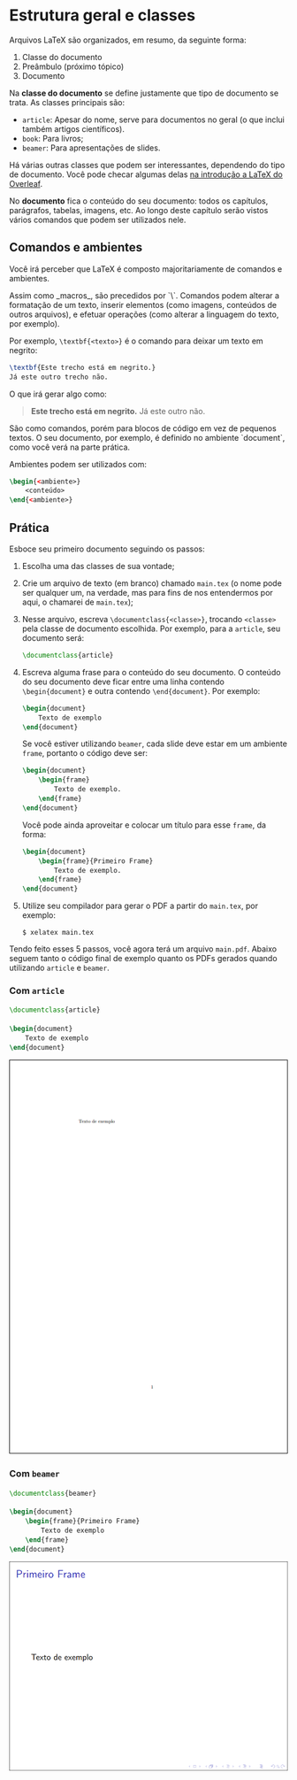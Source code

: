 Estrutura geral e classes
=========================

Arquivos LaTeX são organizados, em resumo, da seguinte forma:

1. Classe do documento
2. Preâmbulo (próximo tópico)
3. Documento

Na **classe do documento** se define justamente que tipo de documento se trata.
As classes principais são:
- `article`: Apesar do nome, serve para documentos no geral (o que inclui
  também artigos científicos).
- `book`: Para livros;
- `beamer`: Para apresentações de slides.

Há várias outras classes que podem ser interessantes, dependendo do tipo de
documento. Você pode checar algumas delas [na introdução a LaTeX do
Overleaf](https://www.overleaf.com/learn/latex/Creating_a_document_in_LaTeX#Reference_guide).

No **documento** fica o conteúdo do seu documento: todos os capítulos,
parágrafos, tabelas, imagens, etc. Ao longo deste capítulo serão vistos vários
comandos que podem ser utilizados nele.

Comandos e ambientes
--------------------

Você irá perceber que LaTeX é composto majoritariamente de comandos e
ambientes.

<concept title="Comandos">
Assim como _macros_, são precedidos por `\`. Comandos podem alterar a
formatação de um texto, inserir elementos (como imagens, conteúdos de outros
arquivos), e efetuar operações (como alterar a linguagem do texto, por
exemplo).
</concept>

Por exemplo, `\textbf{<texto>}` é o comando para deixar um texto em negrito:

```latex
\textbf{Este trecho está em negrito.}
Já este outro trecho não.
```

O que irá gerar algo como:

>**Este trecho está em negrito.**
>Já este outro não.

<concept title="Ambientes">
São como comandos, porém para blocos de código em vez de pequenos textos. O seu
documento, por exemplo, é definido no ambiente `document`, como você verá na
parte prática.
</concept>

Ambientes podem ser utilizados com:

```latex
\begin{<ambiente>}
    <conteúdo>
\end{<ambiente>}
```

Prática
-------

Esboce seu primeiro documento seguindo os passos:
1. Escolha uma das classes de sua vontade;
2. Crie um arquivo de texto (em branco) chamado `main.tex` (o nome pode ser
   qualquer um, na verdade, mas para fins de nos entendermos por aqui, o
   chamarei de `main.tex`);
3. Nesse arquivo, escreva `\documentclass{<classe>}`, trocando `<classe>` pela
   classe de documento escolhida. Por exemplo, para a `article`, seu documento
   será:

   ```latex
   \documentclass{article}
   ```

4. Escreva alguma frase para o conteúdo do seu documento. O conteúdo do seu
   documento deve ficar entre uma linha contendo `\begin{document}` e outra
   contendo `\end{document}`. Por exemplo:

   ```latex
   \begin{document}
       Texto de exemplo
   \end{document}
   ```

   Se você estiver utilizando `beamer`, cada slide deve estar em um ambiente
   `frame`, portanto o código deve ser:

   ```latex
   \begin{document}
       \begin{frame}
           Texto de exemplo.
       \end{frame}
   \end{document}
   ```

   Você pode ainda aproveitar e colocar um título para esse `frame`, da forma:

   ```latex
   \begin{document}
       \begin{frame}{Primeiro Frame}
           Texto de exemplo.
       \end{frame}
   \end{document}
   ```

5. Utilize seu compilador para gerar o PDF a partir do `main.tex`, por exemplo:

   ```console
   $ xelatex main.tex
   ```

Tendo feito esses 5 passos, você agora terá um arquivo `main.pdf`. Abaixo
seguem tanto o código final de exemplo quanto os PDFs gerados quando utilizando
`article` e `beamer`.

### Com `article`

```latex
\documentclass{article}

\begin{document}
    Texto de exemplo
\end{document}
```

![Exemplo 1 compilado com Article](./img/example-article-1.png)

### Com `beamer`

```latex
\documentclass{beamer}

\begin{document}
    \begin{frame}{Primeiro Frame}
        Texto de exemplo
    \end{frame}
\end{document}
```

![Exemplo 1 compilado com Beamer](./img/example-beamer-1.png)
